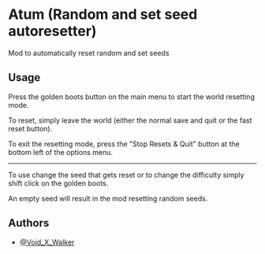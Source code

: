 
# Atum (Random and set seed autoresetter)

Mod to automatically reset random and set seeds


## Usage

Press the golden boots button on the main menu to start the world resetting mode.

To reset, simply leave the world (either the normal save and quit or the fast reset button).

To exit the resetting mode, press the "Stop Resets & Quit" button at the bottom left of the options menu.

----------

To use change the seed that gets reset or to change the difficulty simply shift click on the golden boots.

An empty seed will result in the mod resetting random seeds. 

## Authors

- [@Void_X_Walker](https://www.github.com/voidxwalker)


